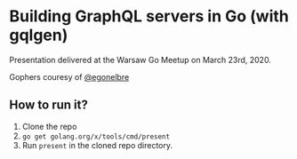 # Building GraphQL servers in Go (with gqlgen)

Presentation delivered at the Warsaw Go Meetup on March 23rd, 2020.

Gophers couresy of [@egonelbre](https://twitter.com/egonelbre)

## How to run it?

1. Clone the repo
2. `go get golang.org/x/tools/cmd/present`
3. Run `present` in the cloned repo directory.
